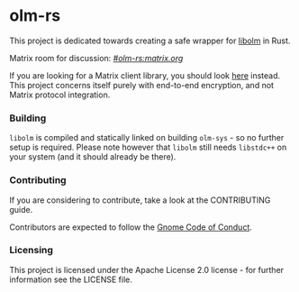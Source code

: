 # olm-rs

This project is dedicated towards creating a safe wrapper for [libolm](https://git.matrix.org/git/olm/about/) in Rust.

Matrix room for discussion: *[#olm-rs:matrix.org](https://matrix.to/#/#olm-rs:matrix.org)*

If you are looking for a Matrix client library, you should look [here](https://crates.io/crates/matrix-sdk) instead.
This project concerns itself purely with end-to-end encryption, and not Matrix protocol integration.

### Building

`libolm` is compiled and statically linked on building `olm-sys` - so no further setup is required.
Please note however that `libolm` still needs `libstdc++` on your system (and it should already be there).

### Contributing
If you are considering to contribute, take a look at the CONTRIBUTING guide.

Contributors are expected to follow the [Gnome Code of Conduct](https://wiki.gnome.org/Foundation/CodeOfConduct).

### Licensing
This project is licensed under the Apache License 2.0 license - for further information see the LICENSE file.
